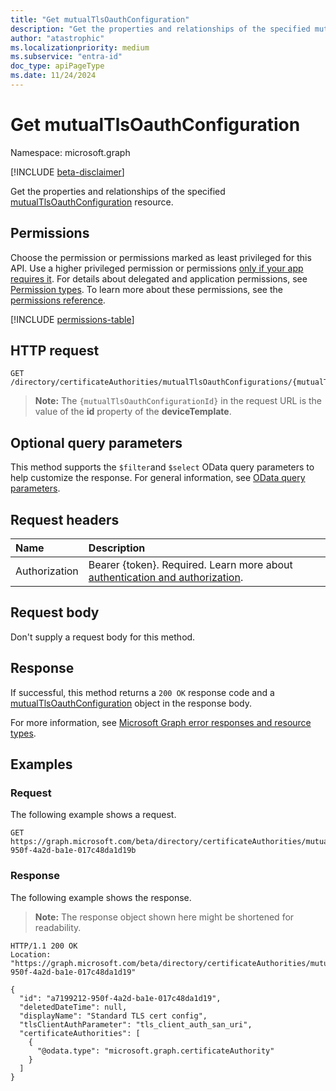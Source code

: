```yaml
---
title: "Get mutualTlsOauthConfiguration"
description: "Get the properties and relationships of the specified mutualTlsOauthConfiguration resource."
author: "atastrophic"
ms.localizationpriority: medium
ms.subservice: "entra-id"
doc_type: apiPageType
ms.date: 11/24/2024
---
```


# Get mutualTlsOauthConfiguration

Namespace: microsoft.graph

[!INCLUDE [beta-disclaimer](../../includes/beta-disclaimer.md)]

Get the properties and relationships of the specified [mutualTlsOauthConfiguration](../resources/mutualtlsoauthconfiguration.md) resource.

## Permissions

Choose the permission or permissions marked as least privileged for this API. Use a higher privileged permission or permissions [only if your app requires it](/graph/permissions-overview#best-practices-for-using-microsoft-graph-permissions). For details about delegated and application permissions, see [Permission types](/graph/permissions-overview#permission-types). To learn more about these permissions, see the [permissions reference](/graph/permissions-reference).

<!-- {
  "blockType": "permissions",
  "name": "mutualtlsoauthconfiguration-get-permissions"
}
-->
[!INCLUDE [permissions-table](../includes/permissions/mutualtlsoauthconfiguration-get-permissions.md)]

## HTTP request

<!-- { "blockType": "ignored" } -->
```http
GET /directory/certificateAuthorities/mutualTlsOauthConfigurations/{mutualTlsOauthConfigurationId}
```
>**Note:** The `{mutualTlsOauthConfigurationId}` in the request URL is the value of the **id** property of the **deviceTemplate**.

## Optional query parameters

This method supports the `$filter`and `$select` OData query parameters to help customize the response. For general information, see [OData query parameters](/graph/query-parameters).

## Request headers

|Name|Description|
|:---|:---|
|Authorization|Bearer {token}. Required. Learn more about [authentication and authorization](/graph/auth/auth-concepts).|

## Request body

Don't supply a request body for this method.

## Response

If successful, this method returns a `200 OK` response code and a [mutualTlsOauthConfiguration](../resources/mutualtlsoauthconfiguration.md) object in the response body.

For more information, see [Microsoft Graph error responses and resource types](/graph/errors).

## Examples

### Request

The following example shows a request.
<!-- {
  "blockType": "request",
  "name": "get_mutualtlsoauthconfiguration"
}
-->
```http
GET https://graph.microsoft.com/beta/directory/certificateAuthorities/mutualTlsOauthConfigurations/a7199212-950f-4a2d-ba1e-017c48da1d19b
```

### Response

The following example shows the response.
>**Note:** The response object shown here might be shortened for readability.
<!-- {
  "blockType": "response",
  "truncated": true,
  "@odata.type": "microsoft.graph.mutualTlsOauthConfiguration"
}
-->

```http
HTTP/1.1 200 OK
Location: "https://graph.microsoft.com/beta/directory/certificateAuthorities/mutualTlsOauthConfigurations/a7199212-950f-4a2d-ba1e-017c48da1d19"

{
  "id": "a7199212-950f-4a2d-ba1e-017c48da1d19",
  "deletedDateTime": null,
  "displayName": "Standard TLS cert config",
  "tlsClientAuthParameter": "tls_client_auth_san_uri",
  "certificateAuthorities": [
    {
      "@odata.type": "microsoft.graph.certificateAuthority"
    }
  ]
}
```
